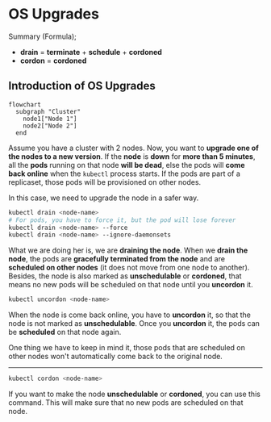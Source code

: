 # OS Upgrades

Summary (Formula);

- **drain** = **terminate** + **schedule** + **cordoned**
- **cordon** = **cordoned**

## Introduction of OS Upgrades

```mermaid
flowchart
  subgraph "Cluster"
    node1["Node 1"]
    node2["Node 2"]
  end
```

Assume you have a cluster with 2 nodes. Now, you want to **upgrade one of the nodes to a new version**. If the **node** is **down** for **more than 5 minutes**, all the **pods** running on that node **will be dead**, else the pods will **come back online** when the `kubectl` process starts. If the pods are part of a replicaset, those pods will be provisioned on other nodes.

In this case, we need to upgrade the node in a safer way.

```bash
kubectl drain <node-name>
# For pods, you have to force it, but the pod will lose forever
kubectl drain <node-name> --force
kubectl drain <node-name> --ignore-daemonsets
```

What we are doing her is, we are **draining the node**. When we **drain the node**, the pods are **gracefully terminated from the node** and are **scheduled on other nodes** (it does not move from one node to another). Besides, the node is also marked as **unschedulable** or **cordoned**, that means no new pods will be scheduled on that node until you **uncordon** it.

```bash
kubectl uncordon <node-name>
```

When the node is come back online, you have to **uncordon** it, so that the node is not marked as **unschedulable**. Once you **uncordon** it, the pods can be **scheduled** on that node again.

One thing we have to keep in mind it, those pods that are scheduled on other nodes won't automatically come back to the original node.

---

```bash
kubectl cordon <node-name>
```

If you want to make the node **unschedulable** or **cordoned**, you can use this command. This will make sure that no new pods are scheduled on that node.
